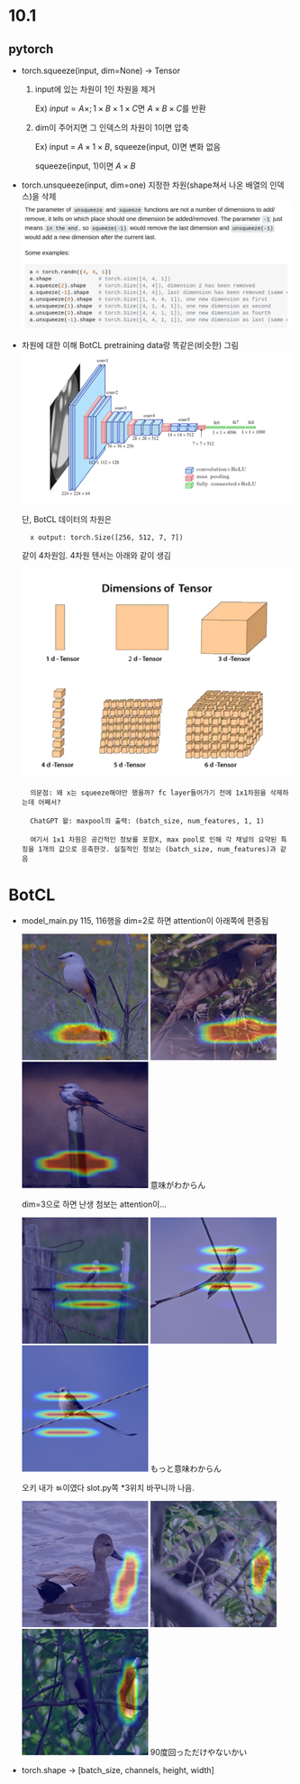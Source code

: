 # 10.1 

## pytorch

* torch.squeeze(input, dim=None) &rarr; Tensor
    
    1. input에 있는 차원이 1인 차원을 제거

        Ex) $input = A \times; 1 \times B \times 1 \times C$면 $A \times B  \times C$를 반환
    
    2. dim이 주어지면 그 인덱스의 차원이 1이면 압축

        Ex) input = $A \times 1 \times B$, squeeze(input, 0)면 변화 없음 

        squeeze(input, 1)이면 $A \times B$

* torch.unsqueeze(input, dim=one)
    지정한 차원(shape쳐서 나온 배열의 인덱스)을 삭제
    ![model](./unsqueeze.png)

* 차원에 대한 이해
    BotCL pretraining data랑 똑같은(비슷한) 그림
    ![model](./dimension.png)

    단, BotCL 데이터의 차원은 
        
        x output: torch.Size([256, 512, 7, 7])
    같이 4차원임. 4차원 텐서는 아래와 같이 생김

    ![model](./4dtensor.png)

        의문점: 왜 x는 squeeze해야만 했을까? fc layer들어가기 전에 1x1차원을 삭제하는데 어째서? 

        ChatGPT 왈: maxpool의 출력: (batch_size, num_features, 1, 1)
    
        여기서 1x1 차원은 공간적인 정보를 포함X, max pool로 인해 각 채널의 요약된 특징을 1개의 값으로 응축한것. 실질적인 정보는 (batch_size, num_features)과 같음
# BotCL 
* model_main.py
    115, 116행을 dim=2로 하면 attention이 아래쪽에 편중됨

    ![model](./dim2_1.png)
    ![model](./dim2_2.png)
    ![model](./dim2_3.png)
    意味がわからん

    dim=3으로 하면 난생 첨보는 attention이...

    ![model](./dim3_1.png)
    ![model](./dim3_2.png)
    ![model](./dim3_3.png)
    もっと意味わからん

    오키 내가 ㅄ이였다 slot.py쪽 *3위치 바꾸니까 나음.

    ![model](./dim3_4.png)
    ![model](./dim3_5.png)
    ![model](./dim3_6.png)
    90度回っただけやないかい
* torch.shape -> [batch_size, channels, height, width]

